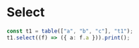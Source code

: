 # Select

```ts
const t1 = table(["a", "b", "c"], "t1");
t1.select((f) => ({ a: f.a })).print();
```

